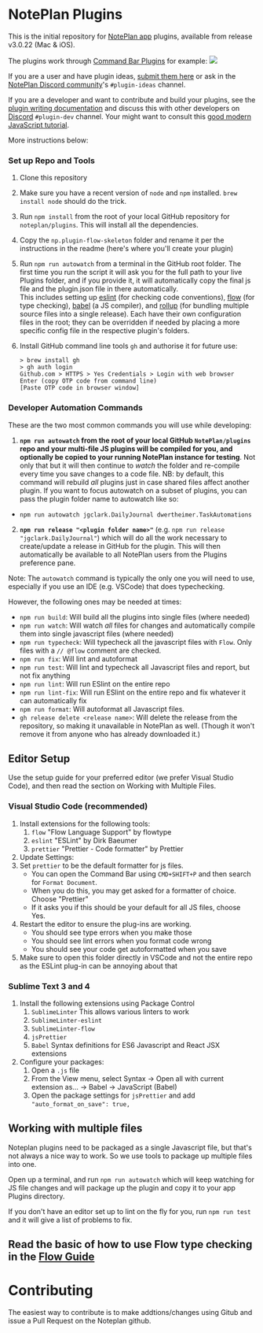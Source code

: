 # NotePlan Plugins

This is the initial repository for [NotePlan app](https://noteplan.co/) plugins, available from release v3.0.22 (Mac & iOS).

The plugins work through [Command Bar Plugins](https://help.noteplan.co/article/65-commandbar-plugins)
for example:
![](https://d33v4339jhl8k0.cloudfront.net/docs/assets/6081f7f4c9133261f23f4b41/images/608c5886f8c0ef2d98df845c/file-fLVrMGjoZr.png)

If you are a user and have plugin ideas, [submit them here](https://feedback.noteplan.co/plugins-scripting) or ask in the [NotePlan Discord community](https://discord.gg/D4268MT)'s `#plugin-ideas` channel.

If you are a developer and want to contribute and build your plugins, see the [plugin writing documentation](https://help.noteplan.co/article/67-create-command-bar-plugins) and discuss this with other developers on [Discord](https://discord.gg/D4268MT) `#plugin-dev` channel.  Your might want to consult this [good modern JavaScript tutorial](https://javascript.info/).

More instructions below:
### Set up Repo and Tools

1. Clone this repository
2.  Make sure you have a recent version of `node` and `npm` installed. `brew install node` should do the trick.
3.  Run `npm install` from the root of your local GitHub repository for `noteplan/plugins`. This will install all the dependencies.
3. Copy the `np.plugin-flow-skeleton` folder and rename it per the instructions in the readme (here's where you'll create your plugin)
4.  Run `npm run autowatch` from a terminal in the GitHub root folder. The first time you run the script it will ask you for the full path to your live Plugins folder, and if you provide it, it will automatically copy the final js file and the plugin.json file in there automatically.<br />
   This includes setting up [eslint](https://eslint.org/) (for checking code conventions), [flow](https://flow.org/) (for type checking), [babel](https://babeljs.io/) (a JS compiler), and [rollup](https://rollupjs.org/guide/en/) (for bundling multiple source files into a single release).  Each have their own configuration files in the root; they can be overridden if needed by placing a more specific config file in the respective plugin's folders.

5. Install GitHub command line tools `gh` and authorise it for future use:
   ```
   > brew install gh
   > gh auth login
   Github.com > HTTPS > Yes Credentials > Login with web browser
   Enter (copy OTP code from command line)
   [Paste OTP code in browser window]
   ```

### Developer Automation Commands

These are the two most common commands you will use while developing:

1. **`npm run autowatch` from the root of your local GitHub `NotePlan/plugins` repo and your multi-file JS plugins will be compiled for you, and optionally be copied to your running NotePlan instance for testing**.  Not only that but it will then continue to _watch_ the folder and re-compile every time you save changes to a code file. NB: by default, this command will rebuild _all_ plugins just in case shared files affect another plugin. If you want to focus autowatch on a subset of plugins, you can pass the plugin folder name to autowatch like so:

- `npm run autowatch jgclark.DailyJournal dwertheimer.TaskAutomations`

2. **`npm run release "<plugin folder name>"`** (e.g. `npm run release "jgclark.DailyJournal"`) which will do all the work necessary to create/update a release in GitHub for the plugin. This will then automatically be available to all NotePlan users from the Plugins preference pane.

Note: The `autowatch` command is typically the only one you will need to use, especially if you use an IDE (e.g. VSCode) that does typechecking.

However, the following ones may be needed at times:
- `npm run build`: Will build all the plugins into single files (where needed)
- `npm run watch`: Will watch *all* files for changes and automatically compile them into single javascript files (where needed)
- `npm run typecheck`: Will typecheck all the javascript files with `Flow`. Only files with a `// @flow` comment are checked.
- `npm run fix`: Will lint and autoformat
- `npm run test`: Will lint and typecheck all Javascript files and report, but not fix anything
- `npm run lint`: Will run ESlint on the entire repo
- `npm run lint-fix`: Will run ESlint on the entire repo and fix whatever it can automatically fix
- `npm run format`: Will autoformat all Javascript files.
- `gh release delete <release name>`: Will delete the release from the repository, so making it unavailable in NotePlan as well. (Though it won't remove it from anyone who has already downloaded it.)
## Editor Setup

Use the setup guide for your preferred editor (we prefer Visual Studio Code), and then read the section on Working with Multiple Files.

### Visual Studio Code (recommended)

1. Install extensions for the following tools:
   1. `flow` "Flow Language Support" by flowtype
   2. `eslint` "ESLint" by Dirk Baeumer
   3. `prettier` "Prettier - Code formatter" by Prettier
2. Update Settings:
3. Set `prettier` to be the default formatter for js files.
   - You can open the Command Bar using `CMD+SHIFT+P` and then search for `Format Document`.
   - When you do this, you may get asked for a formatter of choice. Choose "Prettier"
   - If it asks you if this should be your default for all JS files, choose Yes.
4. Restart the editor to ensure the plug-ins are working.
   - You should see type errors when you make those
   - You should see lint errors when you format code wrong
   - You should see your code get autoformatted when you save
5. Make sure to open this folder directly in VSCode and not the entire repo as the ESLint plug-in can be annoying about that

### Sublime Text 3 and 4

1. Install the following extensions using Package Control
   1. `SublimeLinter` This allows various linters to work
   2. `SublimeLinter-eslint`
   3. `SublimeLinter-flow`
   4. `jsPrettier`
   5. `Babel` Syntax definitions for ES6 Javascript and React JSX extensions
2. Configure your packages:
   1. Open a `.js` file
   2. From the View menu, select Syntax → Open all with current extension as… → Babel → JavaScript (Babel)
   3. Open the package settings for `jsPrettier` and add `"auto_format_on_save": true,`

## Working with multiple files

Noteplan plugins need to be packaged as a single Javascript file, but that's not always a nice way to work.
So we use tools to package up multiple files into one.

Open up a terminal, and run `npm run autowatch` which will keep watching for JS file changes and will package up the plugin and copy it to your app Plugins directory.

If you don't have an editor set up to lint on the fly for you, run `npm run test` and it will give a list of problems to fix.

## Read the basic of how to use Flow type checking in the [Flow Guide](https://github.com/NotePlan/plugins/blob/main/Flow_Guide.md)

# Contributing

The easiest way to contribute is to make addtions/changes using Gitub and issue a Pull Request on the Noteplan github.
